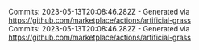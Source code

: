 Commits: 2023-05-13T20:08:46.282Z - Generated via https://github.com/marketplace/actions/artificial-grass
<br>
Commits: 2023-05-13T20:08:46.282Z - Generated via https://github.com/marketplace/actions/artificial-grass
<br>
